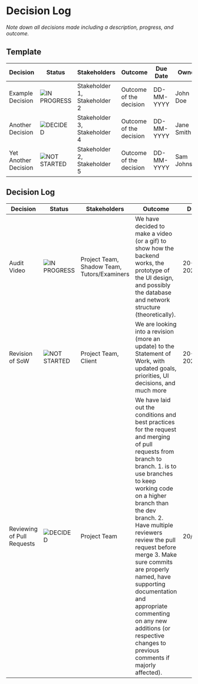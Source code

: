 # Decision Log

*Note down all decisions made including a description, progress, and outcome.*

## Template

| Decision | Status | Stakeholders | Outcome | Due Date | Owner |
|----------|--------|--------------|---------|----------|-------|
| Example Decision | ![IN PROGRESS](https://dummyimage.com/150x35/FFE000/000000&text=++IN+PROGRESS) | Stakeholder 1, Stakeholder 2 | Outcome of the decision | DD-MM-YYYY | John Doe |
| Another Decision | ![DECIDED](https://dummyimage.com/150x35/4caf50/000000&text=++DECIDED) | Stakeholder 3, Stakeholder 4 | Outcome of the decision | DD-MM-YYYY | Jane Smith |
| Yet Another Decision | ![NOT STARTED](https://dummyimage.com/150x35/909590/000000&text=++NOT+STARTED) | Stakeholder 2, Stakeholder 5 | Outcome of the decision | DD-MM-YYYY | Sam Johnson |




## Decision Log

| Decision | Status | Stakeholders | Outcome | Due Date | Owner |
|----------|--------|--------------|---------|----------|-------|
| Audit Video | ![IN PROGRESS](https://dummyimage.com/150x35/FFE000/000000&text=++IN+PROGRESS) | Project Team, Shadow Team, Tutors/Examiners | We have decided to make a video (or a gif) to show how the backend works, the prototype of the UI design, and possibly the database and network structure (theoretically). | 20-03-2024 | Edward Nivison |
| Revision of SoW | ![NOT STARTED](https://dummyimage.com/150x35/909590/000000&text=++NOT+STARTED) | Project Team, Client | We are looking into a revision (more an update) to the Statement of Work, with updated goals, priorities, UI decisions, and much more | 20-03-2024 | Rachel Cao, Edward Nivison |
| Reviewing of Pull Requests | ![DECIDED](https://dummyimage.com/150x35/4caf50/000000&text=++DECIDED) | Project Team | We have laid out the conditions and best practices for the request and merging of pull requests from branch to branch. 1. is to use branches to keep working code on a higher branch than the dev branch. 2. Have multiple reviewers review the pull request before merge 3. Make sure commits are properly named, have supporting documentation and appropriate commenting on any new additions (or respective changes to previous comments if majorly affected). | 20/03/2024 | Alex Boxall, Edward Nivison, Hexuan Meng |
